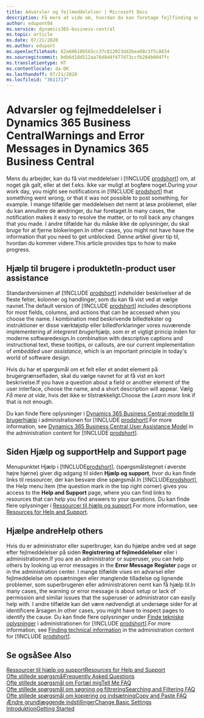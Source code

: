 ```yaml
---
title: Advarsler og fejlmeddelelser | Microsoft Docs
description: Få mere at vide om, hvordan du kan foretage fejlfinding og finde løsninger på fejlmeddelelser, når du arbejder i Business Central.
author: edupont04
ms.service: dynamics365-business-central
ms.topic: article
ms.date: 07/21/2020
ms.author: edupont
ms.openlocfilehash: 62a60610b565cc37c812023dd2bea08c3f5c8834
ms.sourcegitcommit: bdb6d18d512aa76d8d4f477d73ccfb284b0047fc
ms.translationtype: HT
ms.contentlocale: da-DK
ms.lasthandoff: 07/21/2020
ms.locfileid: "3611717"
---
```

# <a name="warnings-and-error-messages-in-dynamics-365-business-central"></a><span data-ttu-id="fc9f2-103">Advarsler og fejlmeddelelser i Dynamics 365 Business Central</span><span class="sxs-lookup"><span data-stu-id="fc9f2-103">Warnings and Error Messages in Dynamics 365 Business Central</span></span>

<span data-ttu-id="fc9f2-104">Mens du arbejder, kan du få vist meddelelser i [!INCLUDE [prodshort](includes/prodshort.md)] om, at noget gik galt, eller at det f.eks. ikke var muligt at bogføre noget.</span><span class="sxs-lookup"><span data-stu-id="fc9f2-104">During your work day, you might see notifications in [!INCLUDE [prodshort](includes/prodshort.md)] that something went wrong, or that it was not possible to post something, for example.</span></span> <span data-ttu-id="fc9f2-105">I mange tilfælde gør meddelelsen det nemt at løse problemet, eller du kan annullere de ændringer, du har foretaget.</span><span class="sxs-lookup"><span data-stu-id="fc9f2-105">In many cases, the notification makes it easy to resolve the matter, or to roll back any changes that you made.</span></span> <span data-ttu-id="fc9f2-106">I andre tilfælde har du måske ikke de oplysninger, du skal bruge for at fjerne blokeringen.</span><span class="sxs-lookup"><span data-stu-id="fc9f2-106">In other cases, you might not have have the information that you need to get unblocked.</span></span> <span data-ttu-id="fc9f2-107">Denne artikel giver tip til, hvordan du kommer videre.</span><span class="sxs-lookup"><span data-stu-id="fc9f2-107">This article provides tips to how to make progress.</span></span>  

## <a name="in-product-user-assistance"></a><span data-ttu-id="fc9f2-108">Hjælp til brugere i produktet</span><span class="sxs-lookup"><span data-stu-id="fc9f2-108">In-product user assistance</span></span>

<span data-ttu-id="fc9f2-109">Standardversionen af [!INCLUDE [prodshort](includes/prodshort.md)] indeholder beskrivelser af de fleste felter, kolonner og handlinger, som du kan få vist ved at vælge navnet.</span><span class="sxs-lookup"><span data-stu-id="fc9f2-109">The default version of [!INCLUDE [prodshort](includes/prodshort.md)] includes descriptions for most fields, columns, and actions that can be accessed when you choose the name.</span></span> <span data-ttu-id="fc9f2-110">I kombination med beskrivende billedtekster og instruktioner er disse værktøjstip eller billedforklaringer vores nuværende implementering af *integreret brugerhjælp*, som er et vigtigt princip inden for moderne softwaredesign.</span><span class="sxs-lookup"><span data-stu-id="fc9f2-110">In combination with descriptive captions and instructional text, these tooltips, or callouts, are our current implementation of *embedded user assistance*, which is an important principle in today's world of software design.</span></span>  

<span data-ttu-id="fc9f2-111">Hvis du har et spørgsmål om et felt eller et andet element på brugergrænsefladen, skal du vælge navnet for at få vist en kort beskrivelse.</span><span class="sxs-lookup"><span data-stu-id="fc9f2-111">If you have a question about a field or another element of the user interface, choose the name, and a short description will appear.</span></span> <span data-ttu-id="fc9f2-112">Vælg *Få mere at vide*, hvis det ikke er tilstrækkeligt.</span><span class="sxs-lookup"><span data-stu-id="fc9f2-112">Choose the *Learn more* link if that is not enough.</span></span>  

<span data-ttu-id="fc9f2-113">Du kan finde flere oplysninger i [Dynamics 365 Business Central-modelle til brugerhjælp](/dynamics365/business-central/dev-itpro/user-assistance) i administrationen for [!INCLUDE [prodshort](includes/prodshort.md)].</span><span class="sxs-lookup"><span data-stu-id="fc9f2-113">For more information, see [Dynamics 365 Business Central User Assistance Model](/dynamics365/business-central/dev-itpro/user-assistance) in the administration content for [!INCLUDE [prodshort](includes/prodshort.md)].</span></span>  

## <a name="help-and-support-page"></a><span data-ttu-id="fc9f2-114">Siden Hjælp og support</span><span class="sxs-lookup"><span data-stu-id="fc9f2-114">Help and Support page</span></span>

<span data-ttu-id="fc9f2-115">Menupunktet Hjælp i [!INCLUDE[prodshort](includes/prodshort.md)], (spørgsmålstegnet i øverste højre hjørne) giver dig adgang til siden **Hjælp og support**, hvor du kan finde links til ressourcer, der kan besvare dine spørgsmål.</span><span class="sxs-lookup"><span data-stu-id="fc9f2-115">In [!INCLUDE[prodshort](includes/prodshort.md)], the Help menu item (the question mark in the top right corner) gives you access to the **Help and Support** page, where you can find links to resources that can help you find answers to your questions.</span></span> <span data-ttu-id="fc9f2-116">Du kan finde flere oplysninger i [Ressourcer til hjælp og support](product-help-and-support.md).</span><span class="sxs-lookup"><span data-stu-id="fc9f2-116">For more information, see [Resources for Help and Support](product-help-and-support.md).</span></span>  

## <a name="help-others"></a><span data-ttu-id="fc9f2-117">Hjælpe andre</span><span class="sxs-lookup"><span data-stu-id="fc9f2-117">Help others</span></span>

<span data-ttu-id="fc9f2-118">Hvis du er administrator eller superbruger, kan du hjælpe andre ved at søge efter fejlmeddelelser på siden **Registrering af fejlmeddelelser** eller i administrationen.</span><span class="sxs-lookup"><span data-stu-id="fc9f2-118">If you are an administrator or superuser, you can help others by looking up error messages in the **Error Message Register** page or in the administration center.</span></span> <span data-ttu-id="fc9f2-119">I mange tilfælde vises en advarsel eller fejlmeddelelse om opsætningen eller manglende tilladelse og lignende problemer, som superbrugeren eller administratoren nemt kan få hjælp til.</span><span class="sxs-lookup"><span data-stu-id="fc9f2-119">In many cases, the warning or error message is about setup or lack of permission and similar issues that the superuser or administrator can easily help with.</span></span> <span data-ttu-id="fc9f2-120">I andre tilfælde kan det være nødvendigt at undersøge sider for at identificere årsagen.</span><span class="sxs-lookup"><span data-stu-id="fc9f2-120">In other cases, you might have to inspect pages to identify the cause.</span></span> <span data-ttu-id="fc9f2-121">Du kan finde flere oplysninger under [Finde tekniske oplysninger](/dynamics365/business-central/dev-itpro/administration/manage-technical-support#finding-technical-information) i administrationen for [!INCLUDE [prodshort](includes/prodshort.md)].</span><span class="sxs-lookup"><span data-stu-id="fc9f2-121">For more information, see [Finding technical information](/dynamics365/business-central/dev-itpro/administration/manage-technical-support#finding-technical-information) in the administration content for [!INCLUDE [prodshort](includes/prodshort.md)].</span></span>  

## <a name="see-also"></a><span data-ttu-id="fc9f2-122">Se også</span><span class="sxs-lookup"><span data-stu-id="fc9f2-122">See Also</span></span>

[<span data-ttu-id="fc9f2-123">Ressourcer til hjælp og support</span><span class="sxs-lookup"><span data-stu-id="fc9f2-123">Resources for Help and Support</span></span>](product-help-and-support.md)  
[<span data-ttu-id="fc9f2-124">Ofte stillede spørgsmål</span><span class="sxs-lookup"><span data-stu-id="fc9f2-124">Frequently Asked Questions</span></span>](across-faq.md)  
[<span data-ttu-id="fc9f2-125">Ofte stillede spørgsmål om Fortæl mig</span><span class="sxs-lookup"><span data-stu-id="fc9f2-125">Tell Me FAQ</span></span>](ui-search-faq.md)  
[<span data-ttu-id="fc9f2-126">Ofte stillede spørgsmål om søgning og filtrering</span><span class="sxs-lookup"><span data-stu-id="fc9f2-126">Searching and Filtering FAQ</span></span>](ui-search-filter-faq.md)  
[<span data-ttu-id="fc9f2-127">Ofte stillede spørgsmål om kopiering og indsætning</span><span class="sxs-lookup"><span data-stu-id="fc9f2-127">Copy and Paste FAQ</span></span>](ui-copy-paste.md)  
[<span data-ttu-id="fc9f2-128">Ændre grundlæggende indstillinger</span><span class="sxs-lookup"><span data-stu-id="fc9f2-128">Change Basic Settings</span></span>](ui-change-basic-settings.md)  
[<span data-ttu-id="fc9f2-129">Introduktion</span><span class="sxs-lookup"><span data-stu-id="fc9f2-129">Getting Started</span></span>](product-get-started.md)  
